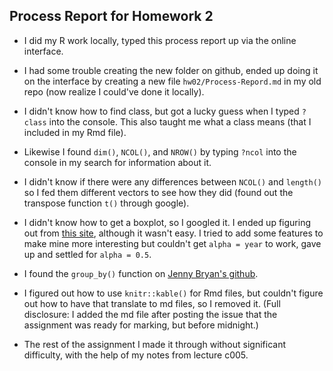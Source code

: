 ## Process Report for Homework 2

* I did my R work locally, typed this process report up via the online interface. 

* I had some trouble creating the new folder on github, ended up doing it on the interface by creating a new file `hw02/Process-Repord.md` in my old repo (now realize I could've done it locally).

* I didn't know how to find class, but got a lucky guess when I typed `?class` into the console. This also taught me what a class means (that I included in my Rmd file).

* Likewise I found `dim()`, `NCOL()`, and `NROW()` by typing `?ncol` into the console in my search for information about it.

* I didn't know if there were any differences between `NCOL()` and `length()` so I fed them different vectors to see how they did (found out the transpose function `t()` through google).

* I didn't know how to get a boxplot, so I googled it. I ended up figuring out from [this site](https://plot.ly/ggplot2/box-plots/#basic-boxplot), although it wasn't easy. I tried to add some features to make mine more interesting but couldn't get `alpha = year` to work, gave up and settled for `alpha = 0.5`.

* I found the `group_by()` function on [Jenny Bryan's github](https://github.com/jennybc/gapminder).

* I figured out how to use `knitr::kable()` for Rmd files, but couldn't figure out how to have that translate to md files, so I removed it. (Full disclosure: I added the md file after posting the issue that the assignment was ready for marking, but before midnight.)

* The rest of the assignment I made it through without significant difficulty, with the help of my notes from lecture c005. 
